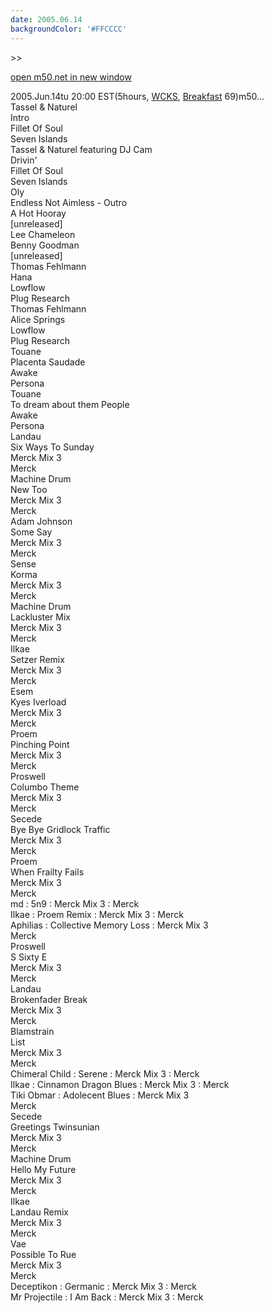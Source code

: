 ```yaml
---
date: 2005.06.14
backgroundColor: '#FFCCCC'
---
```


\>>

[open m50.net in new window](http://m50.net/)

2005.Jun.14tu 20:00 EST(5hours, [WCKS](http://www.wcks.org/), [Breakfast](http://breakfast.wcks.org/) 69)m50...  
Tassel & Naturel  
Intro  
Fillet Of Soul  
Seven Islands  
Tassel & Naturel featuring DJ Cam  
Drivin'  
Fillet Of Soul  
Seven Islands  
Oly  
Endless Not Aimless - Outro  
A Hot Hooray  
\[unreleased\]  
Lee Chameleon  
Benny Goodman  
\[unreleased\]  
Thomas Fehlmann  
Hana  
Lowflow  
Plug Research  
Thomas Fehlmann  
Alice Springs  
Lowflow  
Plug Research  
Touane  
Placenta Saudade  
Awake  
Persona  
Touane  
To dream about them People  
Awake  
Persona  
Landau  
Six Ways To Sunday  
Merck Mix 3  
Merck  
Machine Drum  
New Too  
Merck Mix 3  
Merck  
Adam Johnson  
Some Say  
Merck Mix 3  
Merck  
Sense  
Korma  
Merck Mix 3  
Merck  
Machine Drum  
Lackluster Mix  
Merck Mix 3  
Merck  
Ilkae  
Setzer Remix  
Merck Mix 3  
Merck  
Esem  
Kyes Iverload  
Merck Mix 3  
Merck  
Proem  
Pinching Point  
Merck Mix 3  
Merck  
Proswell  
Columbo Theme  
Merck Mix 3  
Merck  
Secede  
Bye Bye Gridlock Traffic  
Merck Mix 3  
Merck  
Proem  
When Frailty Fails  
Merck Mix 3  
Merck  
md : 5n9 : Merck Mix 3 : Merck  
Ilkae : Proem Remix : Merck Mix 3 : Merck  
Aphilias : Collective Memory Loss : Merck Mix 3  
Merck  
Proswell  
S Sixty E  
Merck Mix 3  
Merck  
Landau  
Brokenfader Break  
Merck Mix 3  
Merck  
Blamstrain  
List  
Merck Mix 3  
Merck  
Chimeral Child : Serene : Merck Mix 3 : Merck  
Ilkae : Cinnamon Dragon Blues : Merck Mix 3 : Merck  
Tiki Obmar : Adolecent Blues : Merck Mix 3  
Merck  
Secede  
Greetings Twinsunian  
Merck Mix 3  
Merck  
Machine Drum  
Hello My Future  
Merck Mix 3  
Merck  
Ilkae  
Landau Remix  
Merck Mix 3  
Merck  
Vae  
Possible To Rue  
Merck Mix 3  
Merck  
Deceptikon : Germanic : Merck Mix 3 : Merck  
Mr Projectile : I Am Back : Merck Mix 3 : Merck